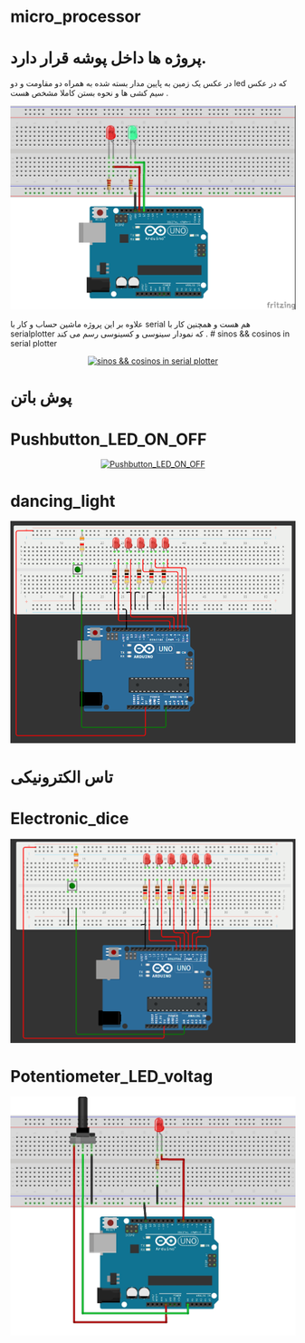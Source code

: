 # micro_processor        
# پروژه ها داخل پوشه قرار دارد.

 در عکس یک زمین به پایین مدار بسته شده به همراه دو مقاومت و دو led که در عکس سیم کشی ها و نحوه بستن کاملا مشخص هست . 
<p align="center">
    <img src="https://github.com/rezazabihi/micro_processor/blob/main/micro_processor/Untitled%20Sketch%202_bb.jpg" alt="micro"  title="rezazabihi">
</p>
علاوه بر این پروژه ماشین حساب و کار با serial  هم هست و همچنین کار با serialplotter  که نمودار سینوسی و کسینوسی رسم می کند .
# sinos && cosinos in serial plotter

<p align="center">
    <a href="https://raw.githubusercontent.com/rezazabihi/MicroProcessor/main/Photo/sinos && cosinos in serial plotter.jpeg" target="_blank">
        <img src="https://raw.githubusercontent.com/mohsenkmt/MicroProcessor/main/Photo/5_Sin_Cos1.jpeg" alt="sinos && cosinos in serial plotter" title="rezazabihi" style="border: none;">
    </a>
</p>

#  پوش باتن 
# Pushbutton_LED_ON_OFF

<p align="center">
    <a href="https://raw.githubusercontent.com/rezazabihi/MicroProcessor/main/Photo/Pushbutton_LED_ON_OFF.jpeg" target="_blank">
        <img src="https://raw.githubusercontent.com/mohsenkmt/MicroProcessor/main/Photo/6_Pushbutton_LED_ON_OFF.jpeg" alt="Pushbutton_LED_ON_OFF" title="rezazabihi" style="border: none;">
    </a>
</p>

# dancing_light

<p align="center">
    <a href="https://raw.githubusercontent.com/rezazabihi/MicroProcessor/main/Photo/dancing_light.jpeg" target="_blank">
        <img src="https://raw.githubusercontent.com/mohsenkmt/MicroProcessor/main/Photo/7_danclight.jpeg" alt="dancing_light" title="rezazabihi" style="border: none;">
    </a>
</p>

# تاس الکترونیکی 
# Electronic_dice

<p align="center">
    <a href="https://raw.githubusercontent.com/rezazabihi/MicroProcessor/main/Photo/Electronic_dice.jpeg" target="_blank">
        <img src="https://raw.githubusercontent.com/mohsenkmt/MicroProcessor/main/Photo/8_Electronic_dice.jpeg" alt="Electronic Dice" title="rezazabihi" style="border: none;">
    </a>
</p>

# Potentiometer_LED_voltag

<p align="center">
    <a href="https://raw.githubusercontent.com/rezazabihi/MicroProcessor/main/Photo/Potentiometer_LED_voltag.jpeg" target="_blank">
        <img src="https://raw.githubusercontent.com/mohsenkmt/MicroProcessor/main/Photo/9_Potentiometer_LED.jpg" alt="Potentiometer_LED_voltag" title="rezazabihi" style="border: none;">
    </a>
</p>
